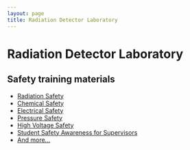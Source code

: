```yaml
---
layout: page
title: Radiation Detector Laboratory
---
```


Radiation Detector Laboratory
=============================

Safety training materials
-------------------------

- [Radiation Safety](https://drive.google.com/file/d/0B4rDM_WjOh95YTdRVjM0ZG1HR3M/view?usp=sharing)
- [Chemical Safety](https://www-training.llnl.gov/training/hc/HS4240-W/)
- [Electrical Safety](https://www-training.llnl.gov/training/hc/HS5220/index.html)
- [Pressure Safety](https://www-training.llnl.gov/training/hc/HS5030/index.html)
- [High Voltage Safety](https://www-training.llnl.gov/training/hc/HS5230-W/index.html)
- [Student Safety Awareness for Supervisors](https://www-training.llnl.gov/training/hc/HS0075/index.html)
- [And more...](https://www-training.llnl.gov/training/#WBT)

